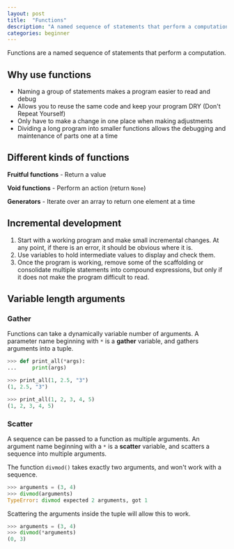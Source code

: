 ```yaml
---
layout: post
title:  "Functions"
description: "A named sequence of statements that perform a computation."
categories: beginner
---
```


Functions are a named sequence of statements that perform a computation.

## Why use functions

* Naming a group of statements makes a program easier to read and debug
* Allows you to reuse the same code and keep your program DRY (Don't Repeat Yourself)
* Only have to make a change in one place when making adjustments
* Dividing a long program into smaller functions allows the debugging and maintenance of parts one at a time

## Different kinds of functions

**Fruitful functions** - Return a value

**Void functions** - Perform an action (return `None`)

**Generators** - Iterate over an array to return one element at a time

## Incremental development

1. Start with a working program and make small incremental changes. At any point, if there is an error, it should be obvious where it is.
2. Use variables to hold intermediate values to display and check them.
3. Once the program is working, remove some of the scaffolding or consolidate multiple statements into compound expressions, but only if it does not make the program difficult to read.

## Variable length arguments

### Gather

Functions can take a dynamically variable number of arguments. A parameter name beginning with `*` is a **gather** variable, and gathers arguments into a tuple.

```python
>>> def print_all(*args):
... 	print(args)

>>> print_all(1, 2.5, "3")
(1, 2.5, "3")

>>> print_all(1, 2, 3, 4, 5)
(1, 2, 3, 4, 5)
```

### Scatter

A sequence can be passed to a function as multiple arguments. An argument name beginning with a `*` is a **scatter** variable, and scatters a sequence into multiple arguments.

The function `divmod()` takes exactly two arguments, and won't work with a sequence.

```python
>>> arguments = (3, 4)
>>> divmod(arguments)
TypeError: divmod expected 2 arguments, got 1
```

Scattering the arguments inside the tuple will allow this to work.

```python
>>> arguments = (3, 4)
>>> divmod(*arguments)
(0, 3)
```
